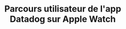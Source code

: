 ---
layout: inspirer-parcours-app-apple-watch-scenarios_index
title: Parcours utilisateur de l'app Datadog sur Apple Watch
logo: datadog_128.png
tags: parcours-apps-apple-watch-datadog
permalink: /inspiration/parcours-apps/pple-watch/datadog/
intro:
text-twtr: En train d'explorer le parcours utilisateur de l'app Datadog sur Apple Watch by @MagDuWebdesign
current_nav: all
---